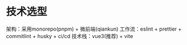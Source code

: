 # 技术选型
架构：采用monorepo(pnpm) + 微前端(qiankun)
工作流：eslint + prettier + commitlint + husky + ci/cd
技术栈：vue3(推荐) + vite
